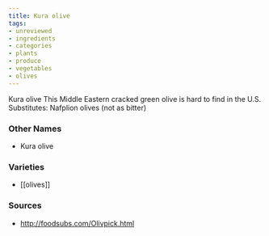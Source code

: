 ```yaml
---
title: Kura olive
tags:
- unreviewed
- ingredients
- categories
- plants
- produce
- vegetables
- olives
---
```

Kura olive This Middle Eastern cracked green olive is hard to find in the U.S. Substitutes: Nafplion olives (not as bitter)

### Other Names

* Kura olive

### Varieties

* [[olives]]

### Sources
* http://foodsubs.com/Olivpick.html
